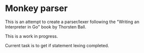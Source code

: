 # Monkey parser

This is an attempt to create a parser/lexer following the "Writing an Interpreter in Go" book by Thorsten Ball.

This is a work in progress.

Current task is to get if statement lexing completed.
